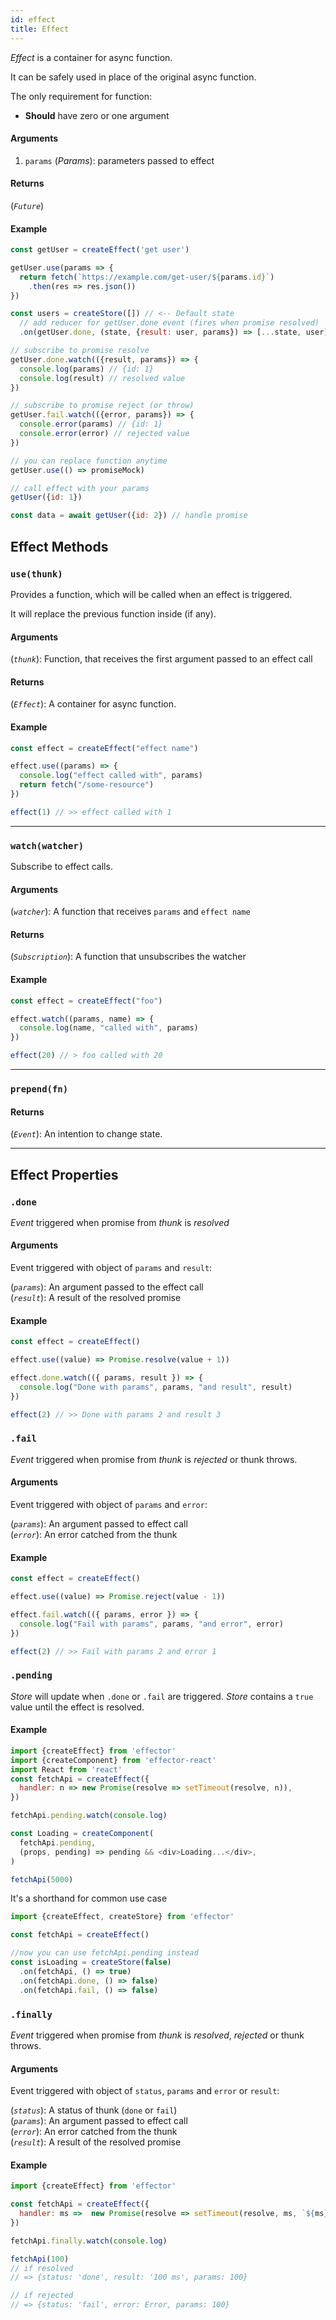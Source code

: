 ```yaml
---
id: effect
title: Effect
---
```


_Effect_ is a container for async function.

It can be safely used in place of the original async function.

The only requirement for function:

- **Should** have zero or one argument

#### Arguments

1. `params` (_Params_): parameters passed to effect

#### Returns

(_`Future`_)

#### Example

```js
const getUser = createEffect('get user')

getUser.use(params => {
  return fetch(`https://example.com/get-user/${params.id}`)
    .then(res => res.json())
})

const users = createStore([]) // <-- Default state
  // add reducer for getUser.done event (fires when promise resolved)
  .on(getUser.done, (state, {result: user, params}) => [...state, user])

// subscribe to promise resolve
getUser.done.watch(({result, params}) => {
  console.log(params) // {id: 1}
  console.log(result) // resolved value
})

// subscribe to promise reject (or throw)
getUser.fail.watch(({error, params}) => {
  console.error(params) // {id: 1}
  console.error(error) // rejected value
})

// you can replace function anytime
getUser.use(() => promiseMock)

// call effect with your params
getUser({id: 1})

const data = await getUser({id: 2}) // handle promise
```

## Effect Methods

### `use(thunk)`

Provides a function, which will be called when an effect is triggered.

It will replace the previous function inside (if any).

#### Arguments


(_`thunk`_): Function, that receives the first argument passed to an effect call

#### Returns

(_`Effect`_): A container for async function.

#### Example

```js
const effect = createEffect("effect name")

effect.use((params) => {
  console.log("effect called with", params)
  return fetch("/some-resource")
})

effect(1) // >> effect called with 1
```

<hr>

### `watch(watcher)`

Subscribe to effect calls.

#### Arguments

(_`watcher`_): A function that receives `params` and `effect name`

#### Returns

(_`Subscription`_): A function that unsubscribes the watcher

#### Example

```js
const effect = createEffect("foo")

effect.watch((params, name) => {
  console.log(name, "called with", params)
})

effect(20) // > foo called with 20
```

<hr>

### `prepend(fn)`

#### Returns

(_`Event`_): An intention to change state.

<hr>

## Effect Properties

### `.done`

_Event_ triggered when promise from _thunk_ is *resolved*

#### Arguments

Event triggered with object of `params` and `result`:

(_`params`_): An argument passed to the effect call  
(_`result`_): A result of the resolved promise

#### Example

```js
const effect = createEffect()

effect.use((value) => Promise.resolve(value + 1))

effect.done.watch(({ params, result }) => {
  console.log("Done with params", params, "and result", result)
})

effect(2) // >> Done with params 2 and result 3
```


### `.fail`

_Event_ triggered when promise from _thunk_ is *rejected* or thunk throws.

#### Arguments

Event triggered with object of `params` and `error`:

(_`params`_): An argument passed to effect call  
(_`error`_): An error catched from the thunk

#### Example

```js
const effect = createEffect()

effect.use((value) => Promise.reject(value - 1))

effect.fail.watch(({ params, error }) => {
  console.log("Fail with params", params, "and error", error)
})

effect(2) // >> Fail with params 2 and error 1
```

### `.pending`

_Store_ will update when `.done` or `.fail` are triggered.
_Store_ contains a `true` value until the effect is resolved.

#### Example

```js
import {createEffect} from 'effector'
import {createComponent} from 'effector-react'
import React from 'react'
const fetchApi = createEffect({
  handler: n => new Promise(resolve => setTimeout(resolve, n)),
})

fetchApi.pending.watch(console.log)

const Loading = createComponent(
  fetchApi.pending,
  (props, pending) => pending && <div>Loading...</div>,
)

fetchApi(5000)
```

It's a shorthand for common use case

```js
import {createEffect, createStore} from 'effector'

const fetchApi = createEffect()

//now you can use fetchApi.pending instead
const isLoading = createStore(false)
  .on(fetchApi, () => true)
  .on(fetchApi.done, () => false)
  .on(fetchApi.fail, () => false)
```

### `.finally`

_Event_ triggered when promise from _thunk_ is *resolved*, *rejected* or thunk throws.

#### Arguments

Event triggered with object of `status`, `params` and `error` or `result`:

(_`status`_): A status of thunk (`done` or `fail`)   
(_`params`_): An argument passed to effect call  
(_`error`_): An error catched from the thunk  
(_`result`_): A result of the resolved promise  

#### Example

```js
import {createEffect} from 'effector'

const fetchApi = createEffect({
  handler: ms =>  new Promise(resolve => setTimeout(resolve, ms, `${ms} ms`)),
})

fetchApi.finally.watch(console.log)

fetchApi(100)
// if resolved
// => {status: 'done', result: '100 ms', params: 100}

// if rejected
// => {status: 'fail', error: Error, params: 100}

```
